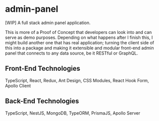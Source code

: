 # admin-panel
[WIP] A full stack admin panel application.

This is more of a Proof of Concept that developers can look into and can serve as demo purposes. Depending on what happens after I finish this, I might build another one that has real application; turning the client side of this into a package and making it extensible and modular front-end admin panel that connects to any data source, be it RESTful or GraphQL.

## Front-End Technologies
TypeScript, React, Redux, Ant Design, CSS Modules, React Hook Form, Apollo Client

## Back-End Technologies
TypeScript, NestJS, MongoDB, TypeORM, PrismaJS, Apollo Server
